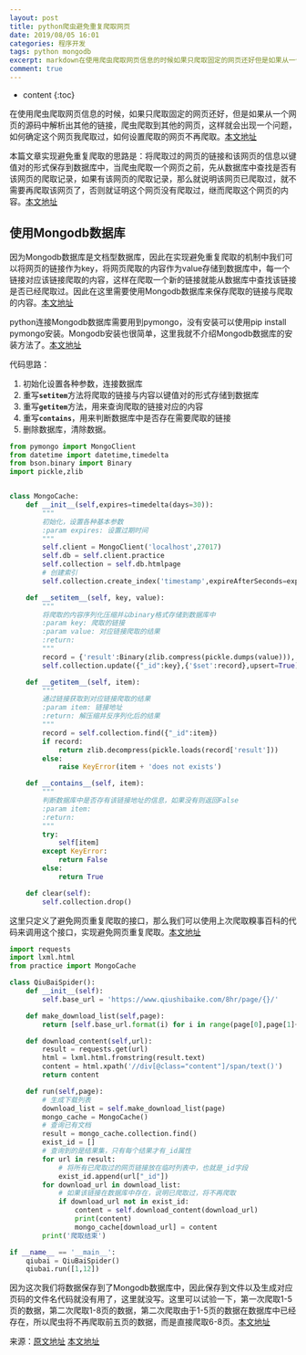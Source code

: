 ```yaml
---
layout: post
title: python爬虫避免重复爬取网页
date: 2019/08/05 16:01
categories: 程序开发
tags: python mongodb
excerpt: markdown在使用爬虫爬取网页信息的时候如果只爬取固定的网页还好但是如果从一个网页的源码中解析出其他的链接爬虫爬取到其他的网页这样就会出现一个问题如何确定这个网页我爬取过如何设置爬取的网页不再爬取ahrefwwwcodeinfotoparchives731本文地址a本篇文章实现避免重复爬取的思路是将爬取过的网页的链接和该网页的信息以键值对的形式保存到数据库中当爬虫爬取一个网页之前先从数据库中查
comment: true
---
```


* content
{:toc}

<!--markdown-->在使用爬虫爬取网页信息的时候，如果只爬取固定的网页还好，但是如果从一个网页的源码中解析出其他的链接，爬虫爬取到其他的网页，这样就会出现一个问题，如何确定这个网页我爬取过，如何设置爬取的网页不再爬取。<a href="//www.codeinfo.top/archives/731">本文地址</a>

本篇文章实现避免重复爬取的思路是：将爬取过的网页的链接和该网页的信息以键值对的形式保存到数据库中，当爬虫爬取一个网页之前，先从数据库中查找是否有该网页的爬取记录，如果有该网页的爬取记录，那么就说明该网页已爬取过，就不需要再爬取该网页了，否则就证明这个网页没有爬取过，继而爬取这个网页的内容。<a href="//www.codeinfo.top/archives/731">本文地址</a>

<h2>使用Mongodb数据库</h2>

因为Mongodb数据库是文档型数据库，因此在实现避免重复爬取的机制中我们可以将网页的链接作为key，将网页爬取的内容作为value存储到数据库中，每一个链接对应该链接爬取的内容，这样在爬取一个新的链接就能从数据库中查找该链接是否已经爬取过。因此在这里需要使用Mongodb数据库来保存爬取的链接与爬取的内容。<a href="//www.codeinfo.top/archives/731">本文地址</a>

python连接Mongodb数据库需要用到pymongo，没有安装可以使用pip install pymongo安装。Mongodb安装也很简单，这里我就不介绍Mongodb数据库的安装方法了。<a href="//www.codeinfo.top/archives/731">本文地址</a>

代码思路：
1. 初始化设置各种参数，连接数据库 
1. 重写<code>__setitem__</code>方法将爬取的链接与内容以键值对的形式存储到数据库 
1. 重写<code>__getitem__</code>方法，用来查询爬取的链接对应的内容 
1. 重写<code>__contains__</code>，用来判断数据库中是否存在需要爬取的链接
1. 删除数据库，清除数据。

```python
from pymongo import MongoClient
from datetime import datetime,timedelta
from bson.binary import Binary
import pickle,zlib


class MongoCache:
    def __init__(self,expires=timedelta(days=30)):
        """
        初始化，设置各种基本参数
        :param expires: 设置过期时间
        """
        self.client = MongoClient('localhost',27017)
        self.db = self.client.practice
        self.collection = self.db.htmlpage
        # 创建索引
        self.collection.create_index('timestamp',expireAfterSeconds=expires.total_seconds())

    def __setitem__(self, key, value):
        """
        将爬取的内容序列化压缩并以binary格式存储到数据库中
        :param key: 爬取的链接
        :param value: 对应链接爬取的结果
        :return:
        """
        record = {'result':Binary(zlib.compress(pickle.dumps(value))),'timestamp':datetime.utcnow()}
        self.collection.update({"_id":key},{'$set':record},upsert=True)

    def __getitem__(self, item):
        """
        通过链接获取到对应链接爬取的结果
        :param item: 链接地址
        :return: 解压缩并反序列化后的结果
        """
        record = self.collection.find({"_id":item})
        if record:
            return zlib.decompress(pickle.loads(record['result']))
        else:
            raise KeyError(item + 'does not exists')

    def __contains__(self, item):
        """
        判断数据库中是否存有该链接地址的信息，如果没有则返回False
        :param item:
        :return:
        """
        try:
            self[item]
        except KeyError:
            return False
        else:
            return True

    def clear(self):
        self.collection.drop()
```

这里只定义了避免网页重复爬取的接口，那么我们可以使用上次爬取糗事百科的代码来调用这个接口，实现避免网页重复爬取。<a href="//www.codeinfo.top/archives/731">本文地址</a>
```python
import requests
import lxml.html
from practice import MongoCache

class QiuBaiSpider():
    def __init__(self):
        self.base_url = 'https://www.qiushibaike.com/8hr/page/{}/'

    def make_download_list(self,page):
        return [self.base_url.format(i) for i in range(page[0],page[1]+1)]

    def download_content(self,url):
        result = requests.get(url)
        html = lxml.html.fromstring(result.text)
        content = html.xpath('//div[@class="content"]/span/text()')
        return content

    def run(self,page):
        # 生成下载列表
        download_list = self.make_download_list(page)
        mongo_cache = MongoCache()
        # 查询已有文档
        result = mongo_cache.collection.find()
        exist_id = []
        # 查询到的是结果集，只有每个结果才有_id属性
        for url in result:
            # 将所有已爬取过的网页链接放在临时列表中，也就是_id字段
            exist_id.append(url["_id"])
        for download_url in download_list:
            # 如果该链接在数据库中存在，说明已爬取过，将不再爬取
            if download_url not in exist_id:
                content = self.download_content(download_url)
                print(content)
                mongo_cache[download_url] = content
        print('爬取结束')

if __name__ == '__main__':
    qiubai = QiuBaiSpider()
    qiubai.run([1,12])
```

因为这次我们将数据保存到了Mongodb数据库中，因此保存到文件以及生成对应页码的文件名代码就没有用了，这里就没写。这里可以试验一下，第一次爬取1-5页的数据，第二次爬取1-8页的数据，第二次爬取由于1-5页的数据在数据库中已经存在，所以爬虫将不再爬取前五页的数据，而是直接爬取6-8页。<a href="//www.codeinfo.top/archives/731">本文地址</a>

来源：<a href="https://blog.csdn.net/WanYu_Lss/article/details/82530966">原文地址</a>
<a href="//www.codeinfo.top/archives/731">本文地址</a>
    